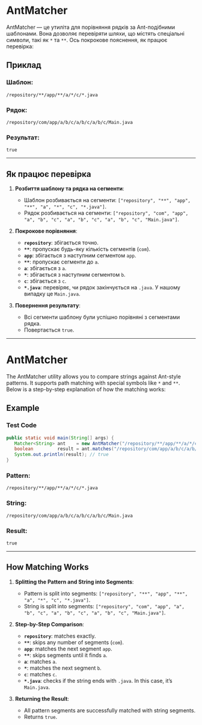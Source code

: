 # AntMatcher

AntMatcher — це утиліта для порівняння рядків за Ant-подібними шаблонами. Вона дозволяє перевіряти шляхи, що містять спеціальні символи, такі як `*` та `**`. Ось покрокове пояснення, як працює перевірка:

## Приклад

### Шаблон:
```
/repository/**/app/**/a/*/c/*.java
```

### Рядок:
```
/repository/com/app/a/b/c/a/b/c/a/b/c/Main.java
```

### Результат:
```
true
```

---

## Як працює перевірка

1. **Розбиття шаблону та рядка на сегменти**:
    - Шаблон розбивається на сегменти: `["repository", "**", "app", "**", "a", "*", "c", "*.java"]`.
    - Рядок розбивається на сегменти: `["repository", "com", "app", "a", "b", "c", "a", "b", "c", "a", "b", "c", "Main.java"]`.

2. **Покрокове порівняння**:
    - **`repository`**: збігається точно.
    - **`**`**: пропускає будь-яку кількість сегментів (`com`).
    - **`app`**: збігається з наступним сегментом `app`.
    - **`**`**: пропускає сегменти до `a`.
    - **`a`**: збігається з `a`.
    - **`*`**: збігається з наступним сегментом `b`.
    - **`c`**: збігається з `c`.
    - **`*.java`**: перевіряє, чи рядок закінчується на `.java`. У нашому випадку це `Main.java`.

3. **Повернення результату**:
    - Всі сегменти шаблону були успішно порівняні з сегментами рядка.
    - Повертається `true`.

---

# AntMatcher

The AntMatcher utility allows you to compare strings against Ant-style patterns. It supports path matching with special symbols like `*` and `**`. Below is a step-by-step explanation of how the matching works:

## Example

### Test Code
```java
public static void main(String[] args) {
   Matcher<String> ant    = new AntMatcher("/repository/**/app/**/a/*/c/*.java");
   boolean         result = ant.matches("/repository/com/app/a/b/c/a/b/c/a/b/c/Main.java");
   System.out.println(result); // true
}
```

### Pattern:
```
/repository/**/app/**/a/*/c/*.java
```

### String:
```
/repository/com/app/a/b/c/a/b/c/a/b/c/Main.java
```

### Result:
```
true
```

---

## How Matching Works

1. **Splitting the Pattern and String into Segments**:
    - Pattern is split into segments: `["repository", "**", "app", "**", "a", "*", "c", "*.java"]`.
    - String is split into segments: `["repository", "com", "app", "a", "b", "c", "a", "b", "c", "a", "b", "c", "Main.java"]`.

2. **Step-by-Step Comparison**:
    - **`repository`**: matches exactly.
    - **`**`**: skips any number of segments (`com`).
    - **`app`**: matches the next segment `app`.
    - **`**`**: skips segments until it finds `a`.
    - **`a`**: matches `a`.
    - **`*`**: matches the next segment `b`.
    - **`c`**: matches `c`.
    - **`*.java`**: checks if the string ends with `.java`. In this case, it’s `Main.java`.

3. **Returning the Result**:
    - All pattern segments are successfully matched with string segments.
    - Returns `true`.

